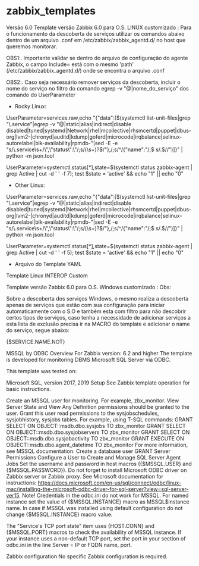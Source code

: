 # zabbix_templates
Versão 6.0
Template versão Zabbix 6.0 para O.S. LINUX customizado :
Para o funcionamento da descoberta de serviços utilizar os comandos abaixo dentro de um arquivo .conf em /etc/zabbix/zabbix_agentd.d/ no host que queremos monitorar.

OBS1:. Importante validar se dentro do arquivo de configuração do agente Zabbix, o campo Include= está com o mesmo 'path' (/etc/zabbix/zabbix_agentd.d/) onde se encontra o arquivo .conf

OBS2:. Caso seja necessário remover serviços da descoberta, incluir o nome do serviço no filtro do comando egrep -v "@|nome_do_serviço" dos comando do UserParameter


- Rocky Linux:

UserParameter=services.raw,echo "{\"data\":[$(systemctl list-unit-files|grep "\.service"|egrep -v "@|static|alias|indirect|disable         disabled|tuned|systemd|Network|rhel|mcollective|rhsmcertd|puppet|dbus-org|lvm2-|chronyd|auditd|kdump|goferd|microcode|irqbalance|selinux-autorelabel|blk-availability|rpmdb-"|sed -E -e "s/\.service\s+/\",\"status\":\"/;s/(\s+)?$/\"},/;s/^/{\"name\":\"/;$ s/.$//")]}" | python -m json.tool

UserParameter=systemctl.status[*],state=$(systemctl status zabbix-agent | grep Active | cut -d ' ' -f 7); test $state = 'active' && echo "1" || echo "0"

- Other Linux:

UserParameter=services.raw,echo "{\"data\":[$(systemctl list-unit-files|grep "\.service"|egrep -v "@|static|alias|indirect|disable         disabled|tuned|systemd|Network|rhel|mcollective|rhsmcertd|puppet|dbus-org|lvm2-|chronyd|auditd|kdump|goferd|microcode|irqbalance|selinux-autorelabel|blk-availability|rpmdb-"|sed -E -e "s/\.service\s+/\",\"status\":\"/;s/(\s+)?$/\"},/;s/^/{\"name\":\"/;$ s/.$//")]}" | python -m json.tool

UserParameter=systemctl.status[*],state=$(systemctl status zabbix-agent | grep Active | cut -d ' ' -f 5); test $state = 'active' && echo "1" || echo "0"

- Arquivo do Template YAML

Template Linux INTEROP Custom


Template versão Zabbix 6.0 para O.S. Windows customizado :
Obs:

Sobre a descoberta dos serviços Windows, o mesmo realiza a descoberta apenas de serviços que estão com sua configuração para iniciar automaticamente com o S.O e também esta com filtro para não descobrir certos tipos de serviços, caso tenha a necessidade de adicionar serviços a esta lista de exclusão precisa ir na MACRO do template e adicionar o name do serviço, segue abaixo:

{$SERVICE.NAME.NOT}


MSSQL by ODBC
Overview
For Zabbix version: 6.2 and higher
The template is developed for monitoring DBMS Microsoft SQL Server via ODBC.

This template was tested on:

Microsoft SQL, version 2017, 2019
Setup
See Zabbix template operation for basic instructions.

Create an MSSQL user for monitoring. For example, zbx_monitor. View Server State and View Any Definition permissions should be granted to the user. Grant this user read permissions to the sysjobschedules, sysjobhistory, sysjobs tables. For example, using T-SQL commands: GRANT SELECT ON OBJECT::msdb.dbo.sysjobs TO zbx_monitor GRANT SELECT ON OBJECT::msdb.dbo.sysjobservers TO zbx_monitor GRANT SELECT ON OBJECT::msdb.dbo.sysjobactivity TO zbx_monitor GRANT EXECUTE ON OBJECT::msdb.dbo.agent_datetime TO zbx_monitor For more information, see MSSQL documentation: Create a database user GRANT Server Permissions Configure a User to Create and Manage SQL Server Agent Jobs
Set the username and password in host macros ({$MSSQL.USER} and {$MSSQL.PASSWORD}). Do not forget to install Microsoft ODBC driver on Zabbix server or Zabbix proxy. See Microsoft documentation for instructions: https://docs.microsoft.com/en-us/sql/connect/odbc/linux-mac/installing-the-microsoft-odbc-driver-for-sql-server?view=sql-server-ver15. Note! Credentials in the odbc.ini do not work for MSSQL.
For named instance set the value of {$MSSQL.INSTANCE} macro as MSSQL$instance name. In case if MSSQL was installed using default configuration do not change {$MSSQL.INSTANCE} macro value.

The "Service's TCP port state" item uses {HOST.CONN} and {$MSSQL.PORT} macros to check the availability of MSSQL instance. If your instance uses a non-default TCP port, set the port in your section of odbc.ini in the line Server = IP or FQDN name, port.

Zabbix configuration
No specific Zabbix configuration is required.

